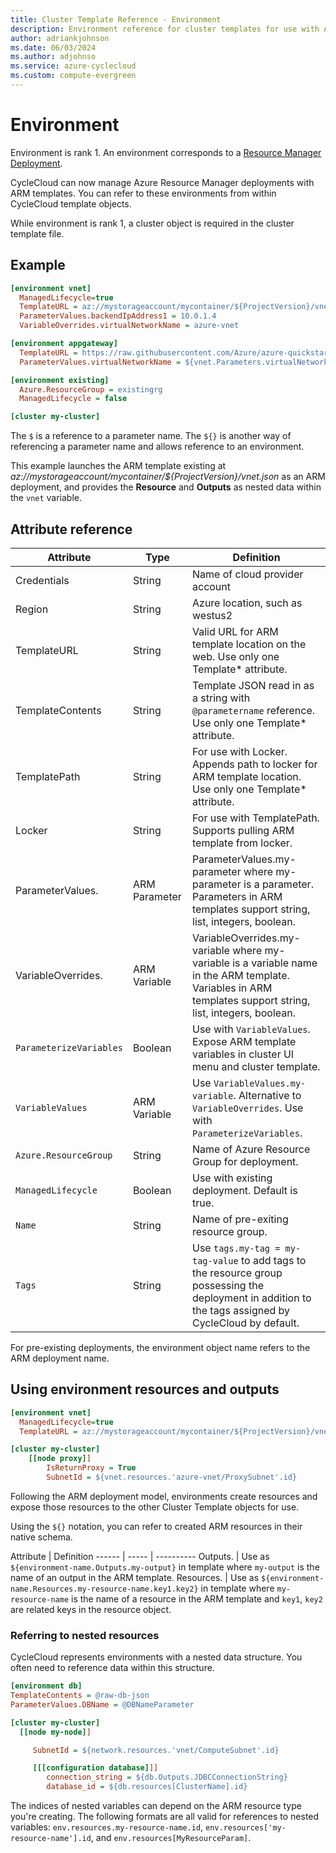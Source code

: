 ```yaml
---
title: Cluster Template Reference - Environment
description: Environment reference for cluster templates for use with Azure CycleCloud
author: adriankjohnson
ms.date: 06/03/2024
ms.author: adjohnso
ms.service: azure-cyclecloud
ms.custom: compute-evergreen
---
```


# Environment

Environment is rank 1. An environment corresponds to a [Resource Manager Deployment](/azure/azure-resource-manager/resource-group-template-deploy).

CycleCloud can now manage Azure Resource Manager deployments with ARM templates. You can refer to these environments from within CycleCloud template objects.

While environment is rank 1, a cluster object is required in the cluster template file.

## Example

```ini
[environment vnet]
  ManagedLifecycle=true
  TemplateURL = az://mystorageaccount/mycontainer/${ProjectVersion}/vnet.json
  ParameterValues.backendIpAddress1 = 10.0.1.4
  VariableOverrides.virtualNetworkName = azure-vnet

[environment appgateway]
  TemplateURL = https://raw.githubusercontent.com/Azure/azure-quickstart-templates/master/101-application-gateway-waf/azuredeploy.json
  ParameterValues.virtualNetworkName = ${vnet.Parameters.virtualNetworkName}

[environment existing]
  Azure.ResourceGroup = existingrg
  ManagedLifecycle = false

[cluster my-cluster]
```

The `$` is a reference to a parameter name. The `${}` is another way of referencing a parameter name and allows reference to an environment.

This example launches the ARM template existing at _az://mystorageaccount/mycontainer/${ProjectVersion}/vnet.json_ as an ARM deployment, and provides the **Resource** and **Outputs** as nested data within the `vnet` variable.

## Attribute reference

Attribute | Type | Definition
------ | ----- | ----------
Credentials | String | Name of cloud provider account
Region | String | Azure location, such as westus2
TemplateURL | String | Valid URL for ARM template location on the web. Use only one Template* attribute.
TemplateContents | String | Template JSON read in as a string with `@parametername` reference. Use only one Template* attribute.
TemplatePath | String | For use with Locker. Appends path to locker for ARM template location. Use only one Template* attribute.
Locker | String | For use with TemplatePath. Supports pulling ARM template from locker.
ParameterValues. | ARM Parameter | ParameterValues.my-parameter where my-parameter is a parameter. Parameters in ARM templates support string, list, integers, boolean.
VariableOverrides. | ARM Variable | VariableOverrides.my-variable where my-variable is a variable name in the ARM template. Variables in ARM templates support string, list, integers, boolean.
`ParameterizeVariables` | Boolean | Use with `VariableValues`. Expose ARM template variables in cluster UI menu and cluster template.
`VariableValues` | ARM Variable | Use `VariableValues.my-variable`. Alternative to `VariableOverrides`. Use with `ParameterizeVariables`.
`Azure.ResourceGroup` | String | Name of Azure Resource Group for deployment.
`ManagedLifecycle` | Boolean | Use with existing deployment. Default is true.
`Name` | String | Name of pre-exiting resource group.
`Tags` | String | Use `tags.my-tag = my-tag-value` to add tags to the resource group possessing the deployment in addition to the tags assigned by CycleCloud by default.

For pre-existing deployments, the environment object name refers to the ARM deployment name.

## Using environment resources and outputs

```ini
[environment vnet]
  ManagedLifecycle=true
  TemplateURL = az://mystorageaccount/mycontainer/${ProjectVersion}/vnet.json

[cluster my-cluster]
    [[node proxy]]
        IsReturnProxy = True
        SubnetId = ${vnet.resources.'azure-vnet/ProxySubnet'.id}
```

Following the ARM deployment model, environments create resources and expose those resources to the other Cluster Template objects for use.

Using the `${}` notation, you can refer to created ARM resources in their native schema.

Attribute | Definition
------ | ----- | ----------
Outputs. | Use as `${environment-name.Outputs.my-output}` in template where `my-output` is the name of an output in the ARM template.
Resources. | Use as `${environment-name.Resources.my-resource-name.key1.key2}` in template where `my-resource-name` is the name of a resource in the ARM template and `key1`, `key2` are related keys in the resource object.

### Referring to nested resources

CycleCloud represents environments with a nested data structure. You often need to reference data within this structure.

```ini
[environment db]
TemplateContents = @raw-db-json
ParameterValues.DBName = @DBNameParameter

[cluster my-cluster]
  [[node my-node]]

     SubnetId = ${network.resources.'vnet/ComputeSubnet'.id}

     [[[configuration database]]]
        connection_string = ${db.Outputs.JDBCConnectionString}
        database_id = ${db.resources[ClusterName].id}
```

The indices of nested variables can depend on the ARM resource type you're creating. The following formats are all valid for references to nested variables: `env.resources.my-resource-name.id`, `env.resources['my-resource-name'].id`, and `env.resources[MyResourceParam]`.
